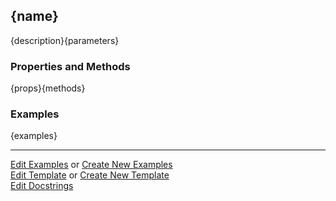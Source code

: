 ## <a id="{id}">{name}</a>
{description}{parameters}

### Properties and Methods
{props}{methods}

### Examples
{examples}

___

[Edit Examples](https://github.com/McCoyGroup/References/edit/gh-pages/Documentation/examples/{url}) or 
[Create New Examples](https://github.com/McCoyGroup/References/new/gh-pages/?filename=Documentation/examples/{url}) <br/>
[Edit Template](https://github.com/McCoyGroup/References/edit/gh-pages/Documentation/templates/{url}) or 
[Create New Template](https://github.com/McCoyGroup/References/new/gh-pages/?filename=Documentation/templates/{url}) <br/>
[Edit Docstrings](https://github.com/McCoyGroup/{package_name}/edit/master/{file_url}?message=Update%20Docs)